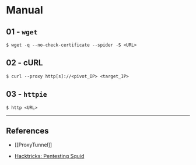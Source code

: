 # Manual

## 01 - `wget`

```
$ wget -q --no-check-certificate --spider -S <URL>
```

## 02 - cURL

```
$ curl --proxy http[s]://<pivot_IP> <target_IP>
```

## 03 - `httpie`

```
$ http <URL>
```

---
## References

- [[ProxyTunnel]]

- [Hacktricks: Pentesting Squid](https://book.hacktricks.xyz/network-services-pentesting/3128-pentesting-squid)